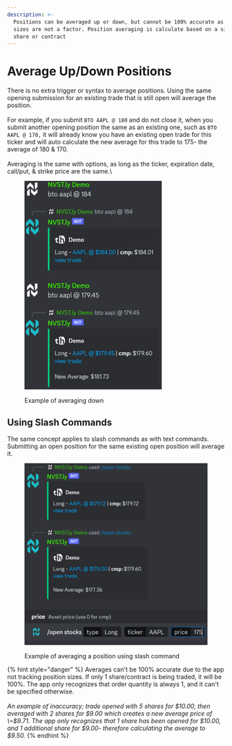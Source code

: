 ```yaml
---
description: >-
  Positions can be averaged up or down, but cannot be 100% accurate as position
  sizes are not a factor. Position averaging is calculate based on a single
  share or contract
---
```


# Average Up/Down Positions

There is no extra trigger or syntax to average positions. Using the same opening submission for an existing trade that is still open will average the position.\
\
For example, if you submit `BTO AAPL @ 180` and do not close it, when you submit another opening position the same as an existing one, such as `BTO AAPL @ 170,` it will already know you have an existing open trade for this ticker and will auto calculate the new average for this trade to 175- the average of 180 & 170.\
\
Averaging is the same with options, as long as the ticker, expiration date, call/put, & strike price are the same.\


<figure><img src="../.gitbook/assets/image (231).png" alt=""><figcaption><p>Example of averaging down</p></figcaption></figure>



## Using Slash Commands

The same concept applies to slash commands as with text commands. Submitting an open position for the same existing open position will average it.

<figure><img src="../.gitbook/assets/image (1) (1) (1) (1) (1) (1) (1) (1) (1) (1) (1) (1) (1) (1) (1) (1) (1).png" alt=""><figcaption><p>Example of averaging a position using slash command</p></figcaption></figure>

{% hint style="danger" %}
Averages can't be 100% accurate due to the app not tracking position sizes. If only 1 share/contract is being traded, it will be 100%. The app only recognizes that order quantity is always 1, and it can't be specified otherwise. \
\
_An example of inaccuracy; trade opened with 5 shares for $10.00, then averaged with 2 shares for $9.00 which creates a new average price of \~$9.71. The app only recognizes that 1 share has been opened for $10.00, and 1 additional share for $9.00- therefore calculating the average to $9.50._
{% endhint %}
